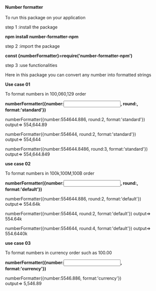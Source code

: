 <b>Number formatter</b><br><br>
To run this package on your application

step 1 :install the package

<b>npm install number-formatter-npm</b>

step 2 :import the package

<b>const {numberFormatter}=require('number-formatter-npm')</b>

step 3 :use functionalities

Here in this package you can convert any number into formatted strings

<b>Use case 01</b>

To format numbers in 100,060,129 order

<b>numberFormatter({number:<input number>, round:<number of decimal places>, format:'standard'})</b>

numberFormatter({number:554644.886, round:2, format:'standard'})  
output=> 554,644.89

numberFormatter({number:554644, round:2, format:'standard'})  
output=> 554,644

numberFormatter({number:554644.8486, round:3, format:'standard'})
output=> 554,644.849

<b>use case 02</b>

To format numbers in 100k,100M,100B order

<b>numberFormatter({number:<input number>, round:<number of decimal places>, format:'default'})</b>

numberFormatter({number:554644.886, round:2, format:'default'})  
output=> 554.64k

numberFormatter({number:554644, round:2, format:'default'})
output=> 554.64k

numberFormatter({number:554644, round:4, format:'default'})
output=> 554.6440k

<b>use case 03</b>

To format numbers in currency order such as 100.00

<b>numberFormatter({number:<input number>, format:'currency'})</b>

numberFormatter({number:5546.886, format:'currency'})  
output=> 5,546.89

